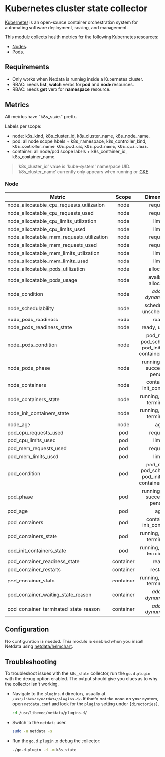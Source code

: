 <!--
title: "Kubernetes cluster state monitoring with Netdata"
description: "Monitor the state of your Kubernetes clusters with zero configuration, per-second metric granularity, and interactive visualizations."
custom_edit_url: "https://github.com/netdata/go.d.plugin/edit/master/modules/k8s_state/README.md"
sidebar_label: "Kubernetes cluster state"
learn_status: "Published"
learn_topic_type: "References"
learn_rel_path: "Integrations/Monitor/Container orchestrators/Kubernetes"
-->

# Kubernetes cluster state collector

[Kubernetes](https://kubernetes.io/) is an open-source container orchestration system for automating software
deployment, scaling, and management.

This module collects health metrics for the following Kubernetes resources:

- [Nodes](https://kubernetes.io/docs/concepts/architecture/nodes/).
- [Pods](https://kubernetes.io/docs/concepts/workloads/pods/).

## Requirements

- Only works when Netdata is running inside a Kubernetes cluster.
- RBAC: needs **list**, **watch** verbs for **pod** and **node** resources.
- RBAC: needs **get** verb for **namespace** resource.

## Metrics

All metrics have "k8s_state." prefix.

Labels per scope:

- node: k8s_kind, k8s_cluster_id, k8s_cluster_name, k8s_node_name.
- pod: all node scope labels + k8s_namespace, k8s_controller_kind, k8s_controller_name, k8s_pod_uid, k8s_pod_name,
  k8s_qos_class.
- container: all node/pod scope labels + k8s_container_id, k8s_container_name.

> 'k8s_cluster_id' value is 'kube-system' namespace UID. 'k8s_cluster_name' currently only appears when running
> on [GKE](https://cloud.google.com/kubernetes-engine).

### Node

| Metric                                    |   Scope   |                           Dimensions                            |   Units    |
|-------------------------------------------|:---------:|:---------------------------------------------------------------:|:----------:|
| node_allocatable_cpu_requests_utilization |   node    |                            requests                             |     %      |
| node_allocatable_cpu_requests_used        |   node    |                            requests                             |  millicpu  |
| node_allocatable_cpu_limits_utilization   |   node    |                             limits                              |     %      |
| node_allocatable_cpu_limits_used          |   node    |                             limits                              |  millicpu  |
| node_allocatable_mem_requests_utilization |   node    |                            requests                             |     %      |
| node_allocatable_mem_requests_used        |   node    |                            requests                             |   bytes    |
| node_allocatable_mem_limits_utilization   |   node    |                             limits                              |     %      |
| node_allocatable_mem_limits_used          |   node    |                             limits                              |   bytes    |
| node_allocatable_pods_utilization         |   node    |                            allocated                            |     %      |
| node_allocatable_pods_usage               |   node    |                      available, allocated                       |    pods    |
| node_condition                            |   node    |                    <i>added dynamically</i>                     |   status   |
| node_schedulability                       |   node    |                   schedulable, unschedulable                    |   state    |
| node_pods_readiness                       |   node    |                              ready                              |     %      |
| node_pods_readiness_state                 |   node    |                         ready, unready                          |    pods    |
| node_pods_condition                       |   node    | pod_ready, pod_scheduled,<br/>pod_initialized, containers_ready |    pods    |
| node_pods_phase                           |   node    |               running, failed, succeeded, pending               |    pods    |
| node_containers                           |   node    |                   containers, init_containers                   | containers |
| node_containers_state                     |   node    |                  running, waiting, terminated                   | containers |
| node_init_containers_state                |   node    |                  running, waiting, terminated                   | containers |
| node_age                                  |   node    |                               age                               |  seconds   |
| pod_cpu_requests_used                     |    pod    |                            requests                             |  millicpu  |
| pod_cpu_limits_used                       |    pod    |                             limits                              |  millicpu  |
| pod_mem_requests_used                     |    pod    |                            requests                             |   bytes    |
| pod_mem_limits_used                       |    pod    |                             limits                              |   bytes    |
| pod_condition                             |    pod    | pod_ready, pod_scheduled,<br/>pod_initialized, containers_ready |   state    |
| pod_phase                                 |    pod    |               running, failed, succeeded, pending               |   state    |
| pod_age                                   |    pod    |                               age                               |  seconds   |
| pod_containers                            |    pod    |                   containers, init_containers                   | containers |
| pod_containers_state                      |    pod    |                  running, waiting, terminated                   | containers |
| pod_init_containers_state                 |    pod    |                  running, waiting, terminated                   | containers |
| pod_container_readiness_state             | container |                              ready                              |   state    |
| pod_container_restarts                    | container |                            restarts                             | restarts/s |
| pod_container_state                       | container |                  running, waiting, terminated                   |   state    |
| pod_container_waiting_state_reason        | container |                    <i>added dynamically</i>                     |   state    |
| pod_container_terminated_state_reason     | container |                    <i>added dynamically</i>                     |   state    |

## Configuration

No configuration is needed. This module is enabled when you install Netdata
using [netdata/helmchart](https://github.com/netdata/helmchart#netdata-helm-chart-for-kubernetes-deployments).

## Troubleshooting

To troubleshoot issues with the `k8s_state` collector, run the `go.d.plugin` with the debug option enabled. The
output should give you clues as to why the collector isn't working.

- Navigate to the `plugins.d` directory, usually at `/usr/libexec/netdata/plugins.d/`. If that's not the case on
  your system, open `netdata.conf` and look for the `plugins` setting under `[directories]`.

  ```bash
  cd /usr/libexec/netdata/plugins.d/
  ```

- Switch to the `netdata` user.

  ```bash
  sudo -u netdata -s
  ```

- Run the `go.d.plugin` to debug the collector:

  ```bash
  ./go.d.plugin -d -m k8s_state
  ```
